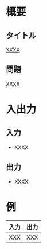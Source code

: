 # 概要
## タイトル
[XXXX](https://codeiq.jp/q/XXXX)

## 問題
XXXX

# 入出力
## 入力
* XXXX

## 出力
* XXXX

# 例
|入力|出力|
|-|-|
|XXX|XXX|
